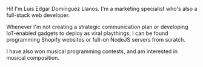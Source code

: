 Hi!
I'm Luis Edgar Domínguez Llanos.
I'm a marketing specialist who's also a full-stack web developer.

Whenever I'm not creating a strategic communication plan or developing IoT-enabled gadgets to deploy as viral playthings,
I can be found programming Shopify websites or full-on NodeJS servers from scratch.

I have also won musical programming contests, and am interested in musical composition.
